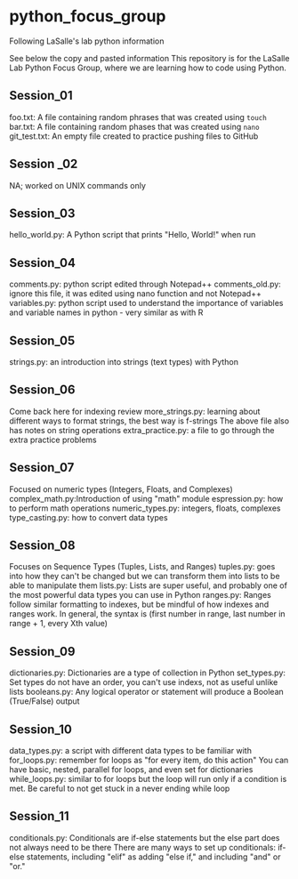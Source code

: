 # python_focus_group
Following LaSalle's lab python information

See below the copy and pasted information
This repository is for the LaSalle Lab Python Focus Group, where we are learning how to code using Python.

## Session_01
foo.txt: A file containing random phrases that was created using `touch`
bar.txt: A file containing random phases that was created using `nano`
git_test.txt: An empty file created to practice pushing files to GitHub

## Session _02
NA; worked on UNIX commands only

## Session_03
hello_world.py: A Python script that prints "Hello, World!" when run

## Session_04
comments.py: python script edited through Notepad++
comments_old.py: ignore this file, it was edited using nano function and not Notepad++
variables.py: python script used to understand the importance of variables and variable names in python - very similar as with R

## Session_05
strings.py: an introduction into strings (text types) with Python

## Session_06
Come back here for indexing review
more_strings.py: learning about different ways to format strings, the best way is f-strings
The above file also has notes on string operations
extra_practice.py: a file to go through the extra practice problems


## Session_07
Focused on numeric types (Integers, Floats, and Complexes)
complex_math.py:Introduction of using "math" module 
espression.py: how to perform math operations
numeric_types.py: integers, floats, complexes
type_casting.py: how to convert data types

## Session_08
Focuses on Sequence Types (Tuples, Lists, and Ranges)
tuples.py: goes into how they can't be changed but we can transform them into lists to be able to manipulate them
lists.py: Lists are super useful, and probably one of the most powerful data types you can use in Python 
ranges.py: Ranges follow similar formatting to indexes, but be mindful of how indexes and ranges work. In general, the syntax is (first number in range, last number in range + 1, every Xth value)

## Session_09
dictionaries.py: Dictionaries are a type of collection in Python
set_types.py: Set types do not have an order, you can't use indexs, not as useful unlike lists
booleans.py: Any logical operator or statement will produce a Boolean (True/False) output


## Session_10
data_types.py: a script with different data types to be familiar with
for_loops.py: remember for loops as "for every item, do this action" You can have basic, nested, parallel for loops, and even set for dictionaries
while_loops.py: similar to for loops but the loop will run only if a condition is met. Be careful to not get stuck in a never ending while loop

## Session_11
conditionals.py: Conditionals are if-else statements but the else part does not always need to be there
There are many ways to set up conditionals: if-else statements, including "elif" as adding "else if," and including "and" or "or."
